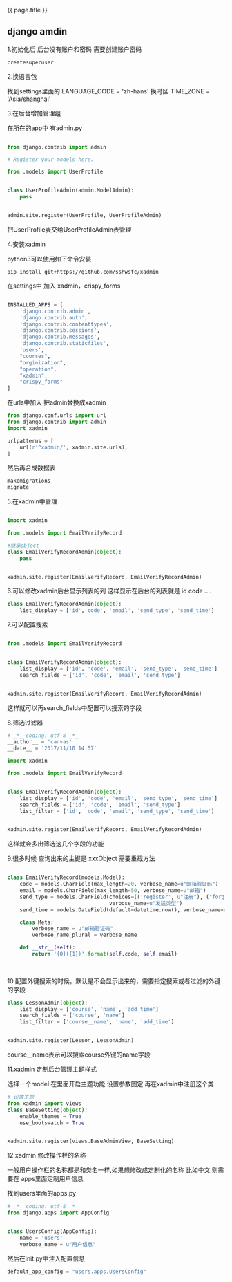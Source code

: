 {{ page.title }}

## django amdin

1.初始化后 后台没有账户和密码 需要创建账户密码

```python
createsuperuser
```

2.换语言包

找到settings里面的 LANGUAGE_CODE = 'zh-hans'
换时区 TIME_ZONE = 'Asia/shanghai'

3.在后台增加管理组

在所在的app中 有admin.py

```python

from django.contrib import admin

# Register your models here.

from .models import UserProfile


class UserProfileAdmin(admin.ModelAdmin):
    pass


admin.site.register(UserProfile, UserProfileAdmin)

```

把UserProfile表交给UserProfileAdmin表管理

4.安装xadmin

python3可以使用如下命令安装

```shell
pip install git+https://github.com/sshwsfc/xadmin

```
在settings中 加入 xadmin，crispy_forms
```python

INSTALLED_APPS = [
    'django.contrib.admin',
    'django.contrib.auth',
    'django.contrib.contenttypes',
    'django.contrib.sessions',
    'django.contrib.messages',
    'django.contrib.staticfiles',
    'users',
    "courses",
    "orginization",
    "operation",
    "xadmin",
    "crispy_forms"
]

```

在urls中加入 把admin替换成xadmin

```python
from django.conf.urls import url
from django.contrib import admin
import xadmin

urlpatterns = [
    url(r'^xadmin/', xadmin.site.urls),
]

```
然后再合成数据表
```python
makemigrations
migrate
```
5.在xadmin中管理

```python

import xadmin

from .models import EmailVerifyRecord

#继承object
class EmailVerifyRecordAdmin(object):
    pass


xadmin.site.register(EmailVerifyRecord, EmailVerifyRecordAdmin)

```

6.可以修改xadmin后台显示列表的列
这样显示在后台的列表就是 id code ....

```python
class EmailVerifyRecordAdmin(object):
    list_display = ['id','code', 'email', 'send_type', 'send_time']

```

7.可以配置搜索

```python

from .models import EmailVerifyRecord


class EmailVerifyRecordAdmin(object):
    list_display = ['id', 'code', 'email', 'send_type', 'send_time']
    search_fields = ['id', 'code', 'email', 'send_type']


xadmin.site.register(EmailVerifyRecord, EmailVerifyRecordAdmin)

```

这样就可以再search_fields中配置可以搜索的字段

8.筛选过滤器

```python
# _*_ coding: utf-8 _*_
__author__ = 'canvas'
__date__ = '2017/11/10 14:57'

import xadmin

from .models import EmailVerifyRecord


class EmailVerifyRecordAdmin(object):
    list_display = ['id', 'code', 'email', 'send_type', 'send_time']
    search_fields = ['id', 'code', 'email', 'send_type']
    list_filter = ['id', 'code', 'email', 'send_type', 'send_time']


xadmin.site.register(EmailVerifyRecord, EmailVerifyRecordAdmin)

```

这样就会多出筛选这几个字段的功能

9.很多时候 查询出来的主键是 xxxObject 需要重载方法 

```python

class EmailVerifyRecord(models.Model):
    code = models.CharField(max_length=20, verbose_name=u"邮箱验证码")
    email = models.CharField(max_length=50, verbose_name=u"邮箱")
    send_type = models.CharField(choices=(('register', u"注册"), ("forget", u"找回密码")), max_length=10,
                                 verbose_name=u"发送类型")
    send_time = models.DateField(default=datetime.now(), verbose_name=u"发送时间")

    class Meta:
        verbose_name = u"邮箱验证码"
        verbose_name_plural = verbose_name

    def __str__(self):
        return '{0}({1})'.format(self.code, self.email)
        
    
```

10.配置外键搜索的时候，默认是不会显示出来的，需要指定搜索或者过滤的外键的字段

```python
class LessonAdmin(object):
    list_display = ['course', 'name', 'add_time']
    search_fields = ['course', 'name']
    list_filter = ['course__name', 'name', 'add_time']


xadmin.site.register(Lesson, LessonAdmin)

```

course__name表示可以搜索course外键的name字段

11.xadmin 定制后台管理主题样式

选择一个model 在里面开启主题功能 设置参数固定 再在xadmin中注册这个类
```python
# 设置主题
from xadmin import views
class BaseSetting(object):
    enable_themes = True
    use_bootswatch = True


xadmin.site.register(views.BaseAdminView, BaseSetting)
```

12.xadmin 修改操作栏的名称

一般用户操作栏的名称都是和类名一样,如果想修改成定制化的名称 比如中文,则需要在
apps里面定制用户信息

找到users里面的apps.py

```python
# _*_ coding: utf-8 _*_
from django.apps import AppConfig


class UsersConfig(AppConfig):
    name = 'users'
    verbose_name = u"用户信息"

```

然后在init.py中注入配置信息

```python
default_app_config = "users.apps.UsersConfig"
```